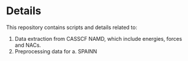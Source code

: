 # Details
This repository contains scripts and details related to:
1. Data extraction from CASSCF NAMD, which include energies, forces and NACs.
2. Preprocessing data for
  a. SPAINN
